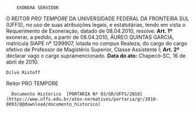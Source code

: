         EXONERA SERVIDOR  

 O REITOR *PRO TEMPORE*  DA UNIVERSIDADE FEDERAL DA FRONTEIRA SUL (UFFS), no uso de suas atribuições legais, e estatutárias, tendo em vista o Requerimento de Exoneração, datado de 08.04.2010, resolve:   **Art. 1º**  exonerar, a pedido, a partir de 08.04.2010, ÁUREO QUINTAS GARCIA, matrícula SIAPE nº 1299907, lotada no *campus*  Realeza, do cargo do cargo efetivo de Professor de Magistério Superior, Classe Assistente I;   **Art. 2º**  declarar vago o cargo supramencionado.        **Data do ato:** Chapecó-SC, 16 de abril de 2010.   
 

    Dilvo Ristoff   
 Reitor PRO TEMPORE 

      Documento Histórico  [PORTARIA Nº 93/GR/UFFS/2010](https://www.uffs.edu.br/atos-normativos/portaria/gr/2010-0093/@@download/documento_historico)     
      